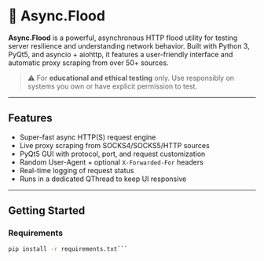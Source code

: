 # 🌊 Async.Flood

**Async.Flood** is a powerful, asynchronous HTTP flood utility for testing server resilience and understanding network behavior. Built with Python 3, PyQt5, and asyncio + aiohttp, it features a user-friendly interface and automatic proxy scraping from over 50+ sources.

> ⚠️ For **educational and ethical testing** only. Use responsibly on systems you own or have explicit permission to test.

---

## Features

- Super-fast async HTTP(S) request engine  
- Live proxy scraping from SOCKS4/SOCKS5/HTTP sources  
- PyQt5 GUI with protocol, port, and request customization  
- Random User-Agent + optional `X-Forwarded-For` headers  
- Real-time logging of request status  
- Runs in a dedicated QThread to keep UI responsive  

---

## Getting Started

### Requirements

```bash
pip install -r requirements.txt```
